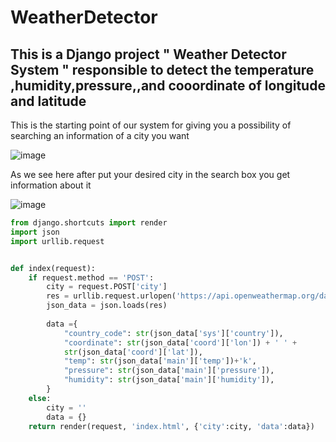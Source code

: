 # WeatherDetector

## This is a Django project " Weather Detector System " responsible to detect the temperature ,humidity,pressure,,and cooordinate of longitude and latitude
 
 This is the starting point of our system for giving you a possibility of searching an information of a city you want

![image](https://user-images.githubusercontent.com/103323625/181232867-4a3faa7a-30f2-4dfa-b61d-41dd72192c43.png)

As we see here after put your desired city in the search box you get information about it 


![image](https://user-images.githubusercontent.com/103323625/181233370-7a19102b-1d12-4f96-bb71-c6307b81c13e.png)


```python
from django.shortcuts import render
import json
import urllib.request


def index(request):
    if request.method == 'POST':
        city = request.POST['city']
        res = urllib.request.urlopen('https://api.openweathermap.org/data/2.5/weather?q='+city+'&appid=9739c58454b85887b8b2143420cd8e4a').read()
        json_data = json.loads(res)
        
        data ={
            "country_code": str(json_data['sys']['country']),
            "coordinate": str(json_data['coord']['lon']) + ' ' +
            str(json_data['coord']['lat']),
            "temp": str(json_data['main']['temp'])+'k',
            "pressure": str(json_data['main']['pressure']),
            "humidity": str(json_data['main']['humidity']),
        }
    else:
        city = ''
        data = {}    
    return render(request, 'index.html', {'city':city, 'data':data})



```
